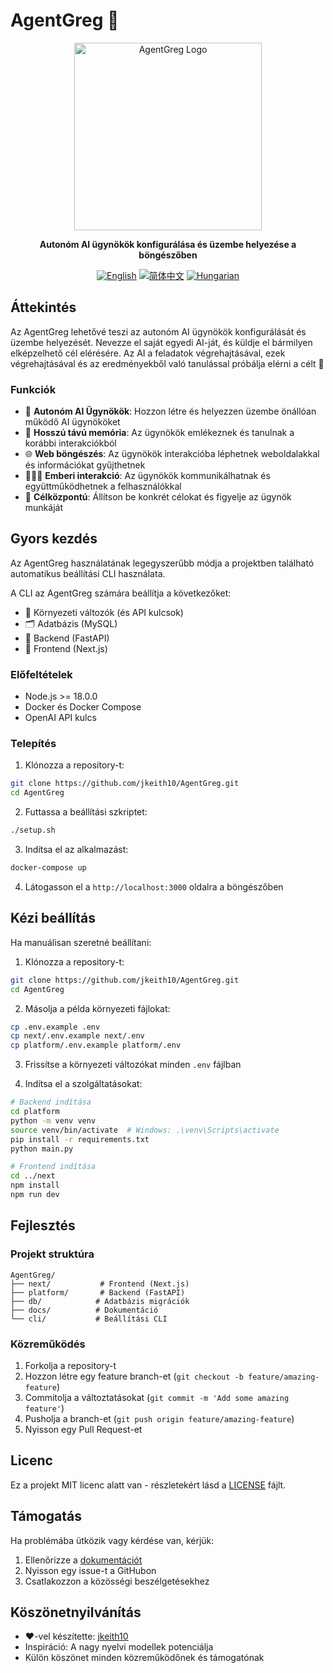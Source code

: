 # AgentGreg 🤖

<div align="center">
  <img src="https://raw.githubusercontent.com/jkeith10/AgentGreg/main/next/public/banner.png" height="300" alt="AgentGreg Logo"/>
  
  <p>
    <strong>Autonóm AI ügynökök konfigurálása és üzembe helyezése a böngészőben</strong>
  </p>

  <p>
    <a href="https://github.com/jkeith10/AgentGreg/blob/master/README.md"><img src="https://img.shields.io/badge/lang-English-blue.svg" alt="English"></a>
    <a href="https://github.com/jkeith10/AgentGreg/blob/master/docs/README.zh-HANS.md"><img src="https://img.shields.io/badge/lang-简体中文-red.svg" alt="简体中文"></a>
    <a href="https://github.com/jkeith10/AgentGreg/blob/master/docs/README.hu-Cs4K1Sr4C.md"><img src="https://img.shields.io/badge/lang-Hungarian-red.svg" alt="Hungarian"></a>
  </p>
</div>

## Áttekintés

Az AgentGreg lehetővé teszi az autonóm AI ügynökök konfigurálását és üzembe helyezését. Nevezze el saját egyedi AI-ját, és küldje el bármilyen elképzelhető cél elérésére. Az AI a feladatok végrehajtásával, ezek végrehajtásával és az eredményekből való tanulással próbálja elérni a célt 🚀

### Funkciók

- 🤖 **Autonóm AI Ügynökök**: Hozzon létre és helyezzen üzembe önállóan működő AI ügynököket
- 🧠 **Hosszú távú memória**: Az ügynökök emlékeznek és tanulnak a korábbi interakciókból
- 🌐 **Web böngészés**: Az ügynökök interakcióba léphetnek weboldalakkal és információkat gyűjthetnek
- 👨‍👩‍👦 **Emberi interakció**: Az ügynökök kommunikálhatnak és együttműködhetnek a felhasználókkal
- 🎯 **Célközpontú**: Állítson be konkrét célokat és figyelje az ügynök munkáját

## Gyors kezdés

Az AgentGreg használatának legegyszerűbb módja a projektben található automatikus beállítási CLI használata.

A CLI az AgentGreg számára beállítja a következőket:
- 🔐 Környezeti változók (és API kulcsok)
- 🗂️ Adatbázis (MySQL)
- 🤖 Backend (FastAPI)
- 🎨 Frontend (Next.js)

### Előfeltételek

- Node.js >= 18.0.0
- Docker és Docker Compose
- OpenAI API kulcs

### Telepítés

1. Klónozza a repository-t:
```bash
git clone https://github.com/jkeith10/AgentGreg.git
cd AgentGreg
```

2. Futtassa a beállítási szkriptet:
```bash
./setup.sh
```

3. Indítsa el az alkalmazást:
```bash
docker-compose up
```

4. Látogasson el a `http://localhost:3000` oldalra a böngészőben

## Kézi beállítás

Ha manuálisan szeretné beállítani:

1. Klónozza a repository-t:
```bash
git clone https://github.com/jkeith10/AgentGreg.git
cd AgentGreg
```

2. Másolja a példa környezeti fájlokat:
```bash
cp .env.example .env
cp next/.env.example next/.env
cp platform/.env.example platform/.env
```

3. Frissítse a környezeti változókat minden `.env` fájlban

4. Indítsa el a szolgáltatásokat:
```bash
# Backend indítása
cd platform
python -m venv venv
source venv/bin/activate  # Windows: .\venv\Scripts\activate
pip install -r requirements.txt
python main.py

# Frontend indítása
cd ../next
npm install
npm run dev
```

## Fejlesztés

### Projekt struktúra

```
AgentGreg/
├── next/           # Frontend (Next.js)
├── platform/       # Backend (FastAPI)
├── db/            # Adatbázis migrációk
├── docs/          # Dokumentáció
└── cli/           # Beállítási CLI
```

### Közreműködés

1. Forkolja a repository-t
2. Hozzon létre egy feature branch-et (`git checkout -b feature/amazing-feature`)
3. Commitolja a változtatásokat (`git commit -m 'Add some amazing feature'`)
4. Pusholja a branch-et (`git push origin feature/amazing-feature`)
5. Nyisson egy Pull Request-et

## Licenc

Ez a projekt MIT licenc alatt van - részletekért lásd a [LICENSE](LICENSE) fájlt.

## Támogatás

Ha problémába ütközik vagy kérdése van, kérjük:
1. Ellenőrizze a [dokumentációt](docs/)
2. Nyisson egy issue-t a GitHubon
3. Csatlakozzon a közösségi beszélgetésekhez

## Köszönetnyilvánítás

- ❤️-vel készítette: [jkeith10](https://github.com/jkeith10)
- Inspiráció: A nagy nyelvi modellek potenciálja
- Külön köszönet minden közreműködőnek és támogatónak
